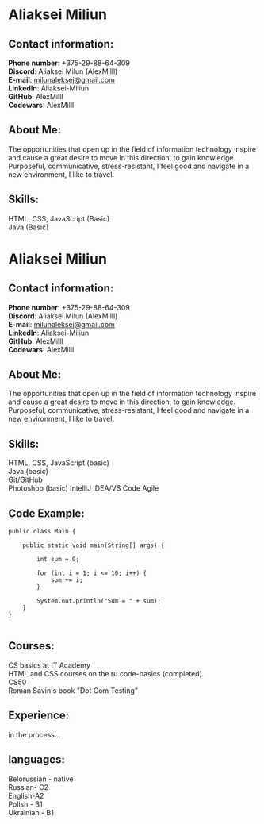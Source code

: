 # Aliaksei Miliun
## Contact information:
**Phone number**: +375-29-88-64-309   
**Discord**: Aliaksei Milun (AlexMilll)  
**E-mail**: milunaleksej@gmail.com  
**Linkedln**: Aliaksei-Miliun  
**GitHub**: AlexMilll  
**Codewars**: AlexMilll
## About Me:
The opportunities that open up in the field of information technology inspire and cause a great desire to move in this direction, to gain knowledge. Purposeful, communicative, stress-resistant, I feel good and navigate in a new environment, I like to travel.
## Skills:
HTML, CSS, JavaScript (Basic)  
Java (Basic)  
# Aliaksei Miliun
## Contact information:
**Phone number**: +375-29-88-64-309   
**Discord**: Aliaksei Milun (AlexMilll)  
**E-mail**: milunaleksej@gmail.com  
**Linkedln**: Aliaksei-Miliun  
**GitHub**: AlexMilll  
**Codewars**: AlexMilll
## About Me:
The opportunities that open up in the field of information technology inspire and cause a great desire to move in this direction, to gain knowledge. Purposeful, communicative, stress-resistant, I feel good and navigate in a new environment, I like to travel.
## Skills:
HTML, CSS, JavaScript (basic)  
Java (basic)  
Git/GitHub  
Photoshop (basic)
IntelliJ IDEA/VS Code
Agile
## Code Example:
```
public class Main {
   
    public static void main(String[] args) {

        int sum = 0;

        for (int i = 1; i <= 10; i++) {
            sum += i;
        }
       
        System.out.println("Sum = " + sum);
    }
}


```
## Courses:
CS basics at IT Academy  
HTML and CSS courses on the ru.code-basics (completed)  
CS50  
Roman Savin's book "Dot Com Testing"
## Experience:
in the process...
## languages:
Belorussian - native  
Russian- C2  
English-A2  
Polish - B1  
Ukrainian - B1
